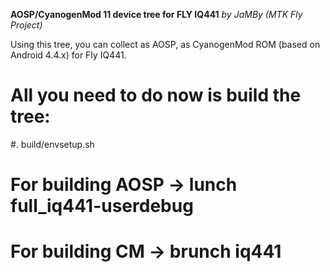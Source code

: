 **AOSP/CyanogenMod 11 device tree for FLY IQ441**
*by JaMBy (MTK Fly Project)*

Using this tree, you can collect as AOSP, as CyanogenMod ROM (based on Android 4.4.x) for Fly IQ441.


 All you need to do now is build the tree:
===========
#. build/envsetup.sh
# For building AOSP -> lunch full_iq441-userdebug
# For building CM -> brunch iq441
